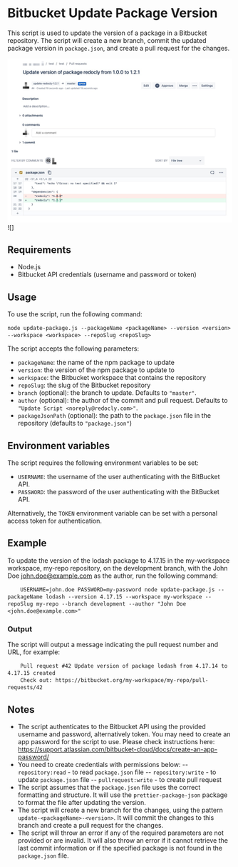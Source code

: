 # Bitbucket Update Package Version

This script is used to update the version of a package in a Bitbucket repository. The script will create a new branch, commit the updated package version in `package.json`, and create a pull request for the changes.

![preview](screenshoot.jpeg) ![]

## Requirements

- Node.js
- Bitbucket API credentials (username and password or token)

## Usage

To use the script, run the following command:

    node update-package.js --packageName <packageName> --version <version> --workspace <workspace> --repoSlug <repoSlug>

The script accepts the following parameters:

- `packageName`: the name of the npm package to update
- `version`: the version of the npm package to update to
- `workspace`: the Bitbucket workspace that contains the repository
- `repoSlug`: the slug of the Bitbucket repository
- `branch` (optional): the branch to update. Defaults to `"master"`.
- `author` (optional): the author of the commit and pull request. Defaults to `"Update Script <noreply@redocly.com>"`.
- `packageJsonPath` (optional): the path to the `package.json` file in the repository (defaults to `"package.json"`)

## Environment variables

The script requires the following environment variables to be set:

- `USERNAME`: the username of the user authenticating with the BitBucket API.
- `PASSWORD`: the password of the user authenticating with the BitBucket API.

Alternatively, the `TOKEN` environment variable can be set with a personal access token for authentication.

## Example

To update the version of the lodash package to 4.17.15 in the my-workspace workspace, my-repo repository, on the development branch, with the John Doe <john.doe@example.com> as the author, run the following command:

        USERNAME=john.doe PASSWORD=my-password node update-package.js --packageName lodash --version 4.17.15 --workspace my-workspace --repoSlug my-repo --branch development --author "John Doe <john.doe@example.com>"

### Output

The script will output a message indicating the pull request number and URL, for example:

        Pull request #42 Update version of package lodash from 4.17.14 to 4.17.15 created
        Check out: https://bitbucket.org/my-workspace/my-repo/pull-requests/42

## Notes

- The script authenticates to the Bitbucket API using the provided username and password, alternatively token. You may need to create an app password for the script to use. Please check instructions here: <https://support.atlassian.com/bitbucket-cloud/docs/create-an-app-password/>
- You need to create credentials with permissions below:
-- `repository:read` - to read `package.json` file
-- `repository:write` - to update `package.json` file
-- `pullrequest:write` - to create pull request
- The script assumes that the `package.json` file uses the correct formatting and structure. It will use the `prettier-package-json` package to format the file after updating the version.
- The script will create a new branch for the changes, using the pattern `update-<packageName>-<version>`. It will commit the changes to this branch and create a pull request for the changes.
- The script will throw an error if any of the required parameters are not provided or are invalid. It will also throw an error if it cannot retrieve the last commit information or if the specified package is not found in the `package.json` file.
